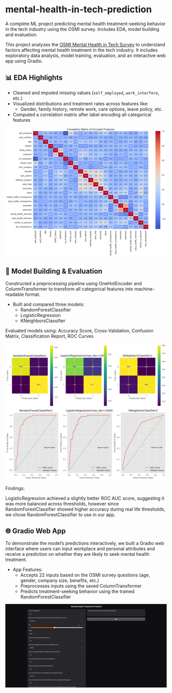 # mental-health-in-tech-prediction
A complete ML project predicting mental health treatment-seeking behavior in the tech industry using the OSMI survey. Includes EDA, model building and evaluation.

This project analyzes the [OSMI Mental Health in Tech Survey](https://www.kaggle.com/datasets/osmi/mental-health-in-tech-survey) to understand factors affecting mental health treatment in the tech industry. It includes exploratory data analysis, model training, evaluation, and an interactive web app using Gradio.

## 📊 EDA Highlights

- Cleaned and imputed missing values (`self_employed`, `work_interfere`, etc.)
- Visualized distributions and treatment rates across features like:
    - Gender, family history, remote work, care options, leave policy, etc.
- Computed a correlation matrix after label encoding all categorical features

![KeyVisual2](images/image-1.png)

## 🧠 Model Building & Evaluation

Constructed a preprocessing pipeline using OneHotEncoder and ColumnTransformer to transform all categorical features into machine-readable format.

-   Built and compared three models:
    - RandomForestClassifier
    - LogisticRegression
    - KNeighborsClassifier

Evaluated models using:
Accuracy Score, Cross-Validation, Confusion Matrix, Classification Report, ROC Curves

![KeyVisual3](images/image3.png)
![KeyVisual4](images/image4.png)

Findings:

LogisticRegression achieved a slightly better ROC AUC score, suggesting it was more balanced across thresholds, however since RandomForestClassifier showed higher accuracy during real life thresholds, we chose RandomForestClassifier to use in our app.

## 🌐 Gradio Web App
To demonstrate the model’s predictions interactively, we built a Gradio web interface where users can input workplace and personal attributes and receive a prediction on whether they are likely to seek mental health treatment.

-   App Features:
    - Accepts 22 inputs based on the OSMI survey questions (age, gender, company size, benefits, etc.)
    - Preprocesses inputs using the saved ColumnTransformer
    - Predicts treatment-seeking behavior using the trained RandomForestClassifier

![KeyVisual5](images/image5.png)
